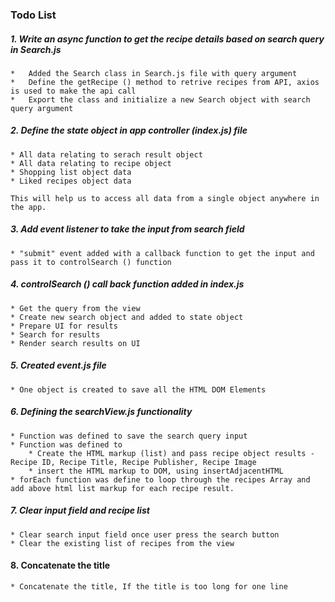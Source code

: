 ### Todo List


##### 1.  Write an async function to get the recipe details based on search query in Search.js
    *   Added the Search class in Search.js file with query argument
    *   Define the getRecipe () method to retrive recipes from API, axios is used to make the api call
    *   Export the class and initialize a new Search object with search query argument


##### 2.  Define the state object in app controller (index.js) file
    * All data relating to serach result object
    * All data relating to recipe object
    * Shopping list object data
    * Liked recipes object data

    This will help us to access all data from a single object anywhere in the app.

##### 3. Add event listener to take the input from search field
    * "submit" event added with a callback function to get the input and pass it to controlSearch () function

##### 4. controlSearch () call back function added in index.js
    * Get the query from the view
    * Create new search object and added to state object
    * Prepare UI for results
    * Search for results
    * Render search results on UI

##### 5. Created event.js file
    * One object is created to save all the HTML DOM Elements

##### 6. Defining the searchView.js functionality
    * Function was defined to save the search query input
    * Function was defined to
        * Create the HTML markup (list) and pass recipe object results - Recipe ID, Recipe Title, Recipe Publisher, Recipe Image
        * insert the HTML markup to DOM, using insertAdjacentHTML
    * forEach function was define to loop through the recipes Array and add above html list markup for each recipe result.

##### 7. Clear input field and recipe list
    * Clear search input field once user press the search button
    * Clear the existing list of recipes from the view

#### 8. Concatenate the title
    * Concatenate the title, If the title is too long for one line